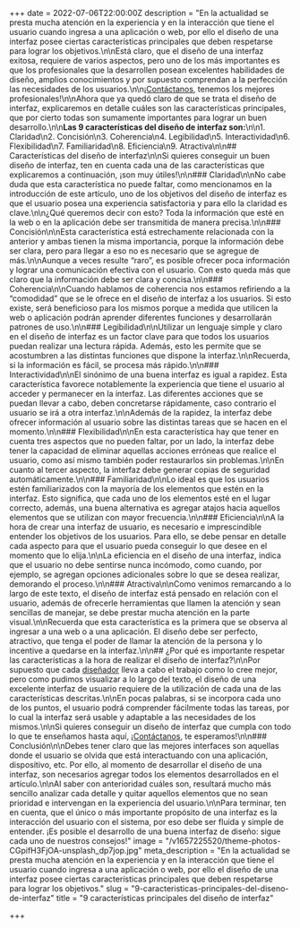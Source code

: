 +++
date = 2022-07-06T22:00:00Z
description = "En la actualidad se presta mucha atención en la experiencia y en la interacción que tiene el usuario cuando ingresa a una aplicación o web, por ello el diseño de una interfaz posee ciertas características principales que deben respetarse para lograr los objetivos.\n\nEstá claro, que el diseño de una interfaz exitosa, requiere de varios aspectos, pero uno de los más importantes es que los profesionales que la desarrollen posean excelentes habilidades de diseño, amplios conocimientos y por supuesto comprendan a la perfección las necesidades de los usuarios.\n\n¡[Contáctanos](/es/contact), tenemos los mejores profesionales!\n\nAhora que ya quedó claro de que se trata el diseño de interfaz, explicaremos en detalle cuáles son las características principales, que por cierto todas son sumamente importantes para lograr un buen desarrollo.\n\n**Las 9 características del diseño de interfaz son:**\n\n1. Claridad\n2. Concisión\n3. Coherencia\n4. Legibilidad\n5. Interactividad\n6. Flexibilidad\n7. Familiaridad\n8. Eficiencia\n9. Atractiva\n\n## Características del diseño de interfaz\n\nSi quieres conseguir un buen diseño de interfaz, ten en cuenta cada una de las características que explicaremos a continuación, ¡son muy útiles!\n\n### Claridad\n\nNo cabe duda que esta característica no puede faltar, como mencionamos en la introducción de este artículo, uno de los objetivos del diseño de interfaz es que el usuario posea una experiencia satisfactoria y para ello la claridad es clave.\n\n¿Qué queremos decir con esto? Toda la información que esté en la web o en la aplicación debe ser transmitida de manera precisa.\n\n### Concisión\n\nEsta característica está estrechamente relacionada con la anterior y ambas tienen la misma importancia, porque la información debe ser clara, pero para llegar a eso no es necesario que se agregue de más.\n\nAunque a veces resulte “raro”, es posible ofrecer poca información y lograr una comunicación efectiva con el usuario. Con esto queda más que claro que la información debe ser clara y concisa.\n\n### Coherencia\n\nCuando hablamos de coherencia nos estamos refiriendo a la “comodidad” que se le ofrece en el diseño de interfaz a los usuarios. Si esto existe, será beneficioso para los mismos porque a medida que utilicen la web o aplicación podrán aprender diferentes funciones y desarrollarán patrones de uso.\n\n### Legibilidad\n\nUtilizar un lenguaje simple y claro en el diseño de interfaz es un factor clave para que todos los usuarios puedan realizar una lectura rápida. Además, esto les permite que se acostumbren a las distintas funciones que dispone la interfaz.\n\nRecuerda, si la información es fácil, se procesa más rápido.\n\n### Interactividad\n\nEl sinónimo de una buena interfaz es igual a rapidez. Esta característica favorece notablemente la experiencia que tiene el usuario al acceder y permanecer en la interfaz. Las diferentes acciones que se puedan llevar a cabo, deben concretarse rápidamente, caso contrario el usuario se irá a otra interfaz.\n\nAdemás de la rapidez, la interfaz debe ofrecer información al usuario sobre las distintas tareas que se hacen en el momento.\n\n### Flexibilidad\n\nEn esta característica hay que tener en cuenta tres aspectos que no pueden faltar, por un lado, la interfaz debe tener la capacidad de eliminar aquellas acciones erróneas que realice el usuario, como así mismo también poder restaurarlos sin problemas.\n\nEn cuanto al tercer aspecto, la interfaz debe generar copias de seguridad automáticamente.\n\n### Familiaridad\n\nLo ideal es que los usuarios estén familiarizados con la mayoría de los elementos que estén en la interfaz. Esto significa, que cada uno de los elementos esté en el lugar correcto, además, una buena alternativa es agregar atajos hacia aquellos elementos que se utilizan con mayor frecuencia.\n\n### Eficiencia\n\nA la hora de crear una interfaz de usuario, es necesario e imprescindible entender los objetivos de los usuarios. Para ello, se debe pensar en detalle cada aspecto para que el usuario pueda conseguir lo que desee en el momento que lo elija.\n\nLa eficiencia en el diseño de una interfaz, indica que el usuario no debe sentirse nunca incómodo, como cuando, por ejemplo, se agregan opciones adicionales sobre lo que se desea realizar, demorando el proceso.\n\n### Atractiva\n\nComo venimos remarcando a lo largo de este texto, el diseño de interfaz está pensado en relación con el usuario, además de ofrecerle herramientas que llamen la atención y sean sencillas de manejar, se debe prestar mucha atención en la parte visual.\n\nRecuerda que esta característica es la primera que se observa al ingresar a una web o a una aplicación. El diseño debe ser perfecto, atractivo, que tenga el poder de llamar la atención de la persona y lo incentive a quedarse en la interfaz.\n\n## ¿Por qué es importante respetar las características a la hora de realizar el diseño de interfaz?\n\nPor supuesto que cada [diseñador](https://blog.ida.cl/diseno/que-hace-disenador-interfaces/) lleva a cabo el trabajo como lo cree mejor, pero como pudimos visualizar a lo largo del texto, el diseño de una excelente interfaz de usuario requiere de la utilización de cada una de las características descritas.\n\nEn pocas palabras, si se incorpora cada uno de los puntos, el usuario podrá comprender fácilmente todas las tareas, por lo cual la interfaz será usable y adaptable a las necesidades de los mismos.\n\nSi quieres conseguir un diseño de interfaz que cumpla con todo lo que te enseñamos hasta aquí, ¡[Contáctanos](/es/contact), te esperamos!\n\n### Conclusión\n\nDebes tener claro que las mejores interfaces son aquellas donde el usuario se olvida que está interactuando con una aplicación, dispositivo, etc. Por ello, al momento de desarrollar el diseño de una interfaz, son necesarios agregar todos los elementos desarrollados en el artículo.\n\nAl saber con anterioridad cuáles son, resultará mucho más sencillo analizar cada detalle y quitar aquellos elementos que no sean prioridad e intervengan en la experiencia del usuario.\n\nPara terminar, ten en cuenta, que el único o más importante propósito de una interfaz es la interacción del usuario con el sistema, por eso debe ser fluida y simple de entender. ¡Es posible el desarrollo de una buena interfaz de diseño: sigue cada uno de nuestros consejos!"
image = "/v1657225520/theme-photos-CGpifH3FjOA-unsplash_dp7jop.jpg"
meta_description = "En la actualidad se presta mucha atención en la experiencia y en la interacción que tiene el usuario cuando ingresa a una aplicación o web, por ello el diseño de una interfaz posee ciertas características principales que deben respetarse para lograr los objetivos."
slug = "9-caracteristicas-principales-del-diseno-de-interfaz"
title = "9 características principales del diseño de interfaz"

+++
